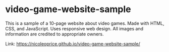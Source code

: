 # video-game-website-sample
This is a sample of a 10-page website about video games. Made with HTML, CSS, and JavaScript.
Uses responsive web design.
All images and information are credited to appropriate owners.

Link: https://nicoleoprice.github.io/video-game-website-sample/
